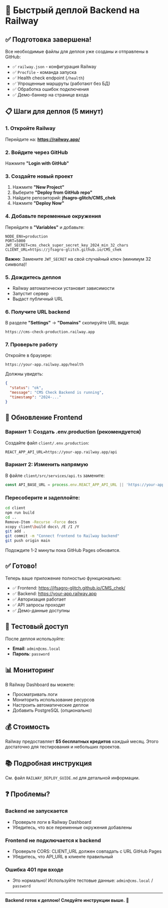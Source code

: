 # 🚀 Быстрый деплой Backend на Railway

## ✅ Подготовка завершена!

Все необходимые файлы для деплоя уже созданы и отправлены в GitHub:
- ✅ `railway.json` - конфигурация Railway
- ✅ `Procfile` - команда запуска
- ✅ Health check endpoint (`/health`)
- ✅ Упрощенные маршруты (работают без БД)
- ✅ Обработка ошибок подключения
- ✅ Демо-баннер на странице входа

## 📋 Шаги для деплоя (5 минут)

### 1. Откройте Railway
Перейдите на: **https://railway.app/**

### 2. Войдите через GitHub
Нажмите **"Login with GitHub"**

### 3. Создайте новый проект
1. Нажмите **"New Project"**
2. Выберите **"Deploy from GitHub repo"**
3. Найдите репозиторий: **jfsagro-glitch/CMS_chek**
4. Нажмите **"Deploy Now"**

### 4. Добавьте переменные окружения

Перейдите в **"Variables"** и добавьте:

```
NODE_ENV=production
PORT=5000
JWT_SECRET=cms_check_super_secret_key_2024_min_32_chars
CLIENT_URL=https://jfsagro-glitch.github.io/CMS_chek
```

**Важно**: Замените `JWT_SECRET` на свой случайный ключ (минимум 32 символа)!

### 5. Дождитесь деплоя
- Railway автоматически установит зависимости
- Запустит сервер
- Выдаст публичный URL

### 6. Получите URL backend
В разделе **"Settings"** → **"Domains"** скопируйте URL вида:
```
https://cms-check-production.railway.app
```

### 7. Проверьте работу
Откройте в браузере:
```
https://your-app.railway.app/health
```

Должны увидеть:
```json
{
  "status": "ok",
  "message": "CMS Check Backend is running",
  "timestamp": "2024-..."
}
```

## 🔄 Обновление Frontend

### Вариант 1: Создать .env.production (рекомендуется)

Создайте файл `client/.env.production`:
```
REACT_APP_API_URL=https://your-app.railway.app/api
```

### Вариант 2: Изменить напрямую

В файле `client/src/services/api.ts` замените:
```typescript
const API_BASE_URL = process.env.REACT_APP_API_URL || 'https://your-app.railway.app/api';
```

### Пересоберите и задеплойте:

```bash
cd client
npm run build
cd ..
Remove-Item -Recurse -Force docs
xcopy client\build docs\ /E /I /Y
git add .
git commit -m "Connect frontend to Railway backend"
git push origin main
```

Подождите 1-2 минуты пока GitHub Pages обновится.

## ✅ Готово!

Теперь ваше приложение полностью функционально:
- ✅ Frontend: https://jfsagro-glitch.github.io/CMS_chek/
- ✅ Backend: https://your-app.railway.app
- ✅ Авторизация работает
- ✅ API запросы проходят
- ✅ Демо-данные доступны

## 🔐 Тестовый доступ

После деплоя используйте:
- **Email**: `admin@cms.local`
- **Пароль**: `password`

## 📊 Мониторинг

В Railway Dashboard вы можете:
- Просматривать логи
- Мониторить использование ресурсов
- Настроить автоматические деплои
- Добавить PostgreSQL (опционально)

## 💰 Стоимость

Railway предоставляет **$5 бесплатных кредитов** каждый месяц.
Этого достаточно для тестирования и небольших проектов.

## 📚 Подробная инструкция

См. файл `RAILWAY_DEPLOY_GUIDE.md` для детальной информации.

## ❓ Проблемы?

### Backend не запускается
- Проверьте логи в Railway Dashboard
- Убедитесь, что все переменные окружения добавлены

### Frontend не подключается к backend
- Проверьте CORS: CLIENT_URL должен совпадать с URL GitHub Pages
- Убедитесь, что API_URL в клиенте правильный

### Ошибка 401 при входе
- Это нормально! Используйте тестовые данные: `admin@cms.local` / `password`

---

**Backend готов к деплою! Следуйте инструкции выше.** 🚀

